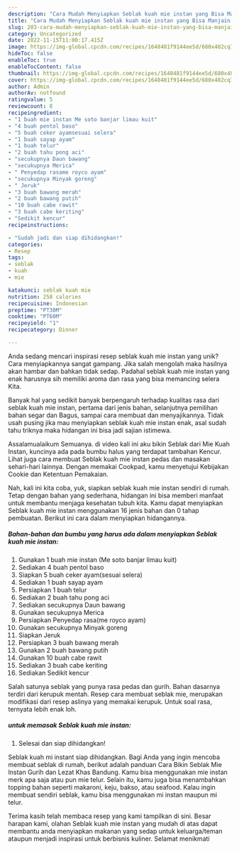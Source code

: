 ```yaml
---
description: "Cara Mudah Menyiapkan Seblak kuah mie instan yang Bisa Manjain Lidah"
title: "Cara Mudah Menyiapkan Seblak kuah mie instan yang Bisa Manjain Lidah"
slug: 203-cara-mudah-menyiapkan-seblak-kuah-mie-instan-yang-bisa-manjain-lidah
category: Uncategorized
date: 2022-11-15T11:00:17.415Z
image: https://img-global.cpcdn.com/recipes/1648481f9144ee5d/680x482cq70/seblak-kuah-mie-instan-foto-resep-utama.jpg
hideToc: false
enableToc: true
enableTocContent: false
thumbnail: https://img-global.cpcdn.com/recipes/1648481f9144ee5d/680x482cq70/seblak-kuah-mie-instan-foto-resep-utama.jpg
cover: https://img-global.cpcdn.com/recipes/1648481f9144ee5d/680x482cq70/seblak-kuah-mie-instan-foto-resep-utama.jpg
author: Admin
authorAv: notfound
ratingvalue: 5
reviewcount: 8
recipeingredient:
- "1 buah mie instan Me soto banjar limau kuit"
- "4 buah pentol baso"
- "5 buah ceker ayamsesuai selera"
- "1 buah sayap ayam"
- "1 buah telur"
- "2 buah tahu pong aci"
- "secukupnya Daun bawang"
- "secukupnya Merica"
- " Penyedap rasame royco ayam"
- "secukupnya Minyak goreng"
- " Jeruk"
- "3 buah bawang merah"
- "2 buah bawang putih"
- "10 buah cabe rawit"
- "3 buah cabe keriting"
- "Sedikit kencur"
recipeinstructions:

- "Sudah jadi dan siap dihidangkan!"
categories:
- Resep
tags:
- seblak
- kuah
- mie

katakunci: seblak kuah mie 
nutrition: 258 calories
recipecuisine: Indonesian
preptime: "PT30M"
cooktime: "PT60M"
recipeyield: "1"
recipecategory: Dinner

---
```





Anda sedang mencari inspirasi resep seblak kuah mie instan yang unik? Cara menyiapkannya sangat gampang. Jika salah mengolah maka hasilnya akan hambar dan bahkan tidak sedap. Padahal seblak kuah mie instan yang enak harusnya sih memiliki aroma dan rasa yang bisa memancing selera Kita.





Banyak hal yang sedikit banyak berpengaruh terhadap kualitas rasa dari seblak kuah mie instan, pertama dari jenis bahan, selanjutnya pemilihan bahan segar dan Bagus, sampai cara membuat dan menyajikannya. Tidak usah pusing jika mau menyiapkan seblak kuah mie instan enak,      asal sudah tahu triknya maka hidangan ini bisa jadi sajian istimewa.














Assalamualaikum Semuanya. di video kali ini aku bikin Seblak dari Mie Kuah Instan, kuncinya ada pada bumbu halus yang terdapat tambahan Kencur. Lihat juga cara membuat Seblak kuah mie instan pedas dan masakan sehari-hari lainnya. Dengan memakai Cookpad, kamu menyetujui Kebijakan Cookie dan Ketentuan Pemakaian.






Nah, kali ini kita coba, yuk, siapkan seblak kuah mie instan sendiri di rumah. Tetap dengan bahan yang sederhana, hidangan ini bisa memberi manfaat untuk membantu menjaga kesehatan tubuh kita. Kamu dapat menyiapkan Seblak kuah mie instan menggunakan 16 jenis bahan dan 0 tahap pembuatan. Berikut ini cara dalam menyiapkan hidangannya.

<!--inarticleads1-->

##### Bahan-bahan dan bumbu yang harus ada dalam menyiapkan Seblak kuah mie instan:

1. Gunakan 1 buah mie instan (Me soto banjar limau kuit)
1. Sediakan 4 buah pentol baso
1. Siapkan 5 buah ceker ayam(sesuai selera)
1. Sediakan 1 buah sayap ayam
1. Persiapkan 1 buah telur
1. Sediakan 2 buah tahu pong aci
1. Sediakan secukupnya Daun bawang
1. Gunakan secukupnya Merica
1. Persiapkan  Penyedap rasa(me royco ayam)
1. Gunakan secukupnya Minyak goreng
1. Siapkan  Jeruk
1. Persiapkan 3 buah bawang merah
1. Gunakan 2 buah bawang putih
1. Gunakan 10 buah cabe rawit
1. Sediakan 3 buah cabe keriting
1. Sediakan Sedikit kencur


Salah satunya seblak yang punya rasa pedas dan gurih. Bahan dasarnya terdiri dari kerupuk mentah. Resep cara membuat seblak mie, merupakan modifikasi dari resep aslinya yang memakai kerupuk. Untuk soal rasa, ternyata lebih enak loh. 

<!--inarticleads2-->

#####  untuk memasak Seblak kuah mie instan:


1. Selesai dan siap dihidangkan!

Seblak kuah mi instant siap dihidangkan. Bagi Anda yang ingin mencoba membuat seblak di rumah, berikut adalah panduan Cara Bikin Seblak Mie Instan Gurih dan Lezat Khas Bandung. Kamu bisa menggunakan mie instan merk apa saja atau pun mie telur. Selain itu, kamu juga bisa menambahkan topping bahan seperti makaroni, keju, bakso, atau seafood. Kalau ingin membuat sendiri seblak, kamu bisa menggunakan mi instan maupun mi telur. 

Terima kasih telah membaca resep yang kami tampilkan di sini. Besar harapan kami, olahan Seblak kuah mie instan yang mudah di atas dapat membantu anda menyiapkan makanan yang sedap untuk keluarga/teman ataupun menjadi inspirasi untuk berbisnis kuliner. Selamat menikmati

